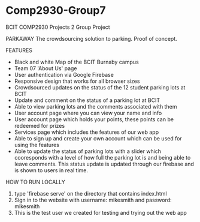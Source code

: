 # Comp2930-Group7
BCIT COMP2930 Projects 2 Group Project

PARKAWAY
The crowdsourcing solution to parking. Proof of concept.

FEATURES
- Black and white Map of the BCIT Burnaby campus
- Team 07 'About Us' page
- User authentication via Google Firebase
- Responsive design that works for all browser sizes
- Crowdsourced updates on the status of the 12 student parking lots at BCIT
- Update and comment on the status of a parking lot at BCIT
- Able to view parking lots and the comments associated with them
- User account page where you can view your name and info
- User account page which holds your points, these points can be redeemed for prizes
- Services page which includes the features of our web app
- Able to sign up and create your own account which can be used for using the features
- Able to update the status of parking lots with a slider which cooresponds with a level
of how full the parking lot is and being able to leave comments. This status update is updated
through our firebase and is shown to users in real time.

HOW TO RUN LOCALLY
1) type 'firebase serve' on the directory that contains index.html
2) Sign in to the website with username: mikesmith and password: mikesmith
3) This is the test user we created for testing and trying out the web app


